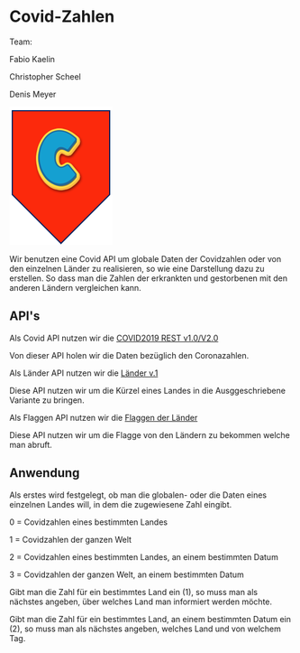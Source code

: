 # Covid-Zahlen

Team: </p>
Fabio Kaelin </p>
Christopher Scheel </p>
Denis Meyer

![Teamlogo](https://github.com/fchaelin/Covid-Zahlen/blob/main/Screenshot%202021-10-19%20101009.png)

Wir benutzen eine Covid API um globale Daten der Covidzahlen oder von den einzelnen Länder zu realisieren, so wie eine Darstellung dazu zu erstellen.
So dass man die Zahlen der erkrankten und gestorbenen mit den anderen Ländern vergleichen kann.

## API's

Als Covid API nutzen wir die [COVID2019 REST v1.0/V2.0](https://www.programmableweb.com/api/covid2019-rest-api-v10) </p>
Von dieser API holen wir die Daten bezüglich den Coronazahlen.

Als Länder API nutzen wir die [Länder v.1](https://api.first.org/v1/get-countries) </p>
Diese API nutzen wir um die Kürzel eines Landes in die Ausggeschriebene Variante zu bringen.

Als Flaggen API nutzen wir die [Flaggen der Länder](https://www.countryflags.io/) </p>
Diese API nutzen wir um die Flagge von den Ländern zu bekommen welche man abruft.


## Anwendung

Als erstes wird festgelegt, ob man die globalen- oder die Daten eines einzelnen Landes will, in dem die zugewiesene Zahl eingibt.


0 = Covidzahlen eines bestimmten Landes

1 = Covidzahlen der ganzen Welt

2 = Covidzahlen eines bestimmten Landes, an einem bestimmten Datum

3 = Covidzahlen der ganzen Welt, an einem bestimmten Datum


Gibt man die Zahl für ein bestimmtes Land ein (1), so muss man als nächstes angeben, über welches Land man informiert werden möchte.

Gibt man die Zahl für ein bestimmtes Land, an einem bestimmten Datum ein (2), so muss man als nächstes angeben, welches Land und von welchem Tag.
